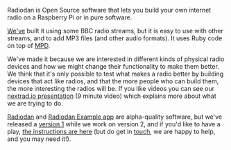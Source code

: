 Radiodan is Open Source software that lets you build your own internet radio on a Raspberry
Pi or in pure software.

[We've](2014/01/08/about-us.html) built it using some BBC radio streams, but it is easy to use with other
streams, and to add MP3 files (and other audio formats). It uses Ruby code on top of
[MPD](http://www.musicpd.org/).


We've made it because we are interested in different kinds of physical radio devices and how we
might change their functionality to make them better. We think that it's only possible to test
what makes a radio better by building devices that act like radios, and that the more people who
can build them, the more interesting the radios will be. If you like videos you can
see our [nextrad.io
presentation](http://nextrad.io/videos/dan-nutall-libby-miller-radiodan-a-cheap-flexible-and-open-ip-radio/) (9 minute video) which explains more about what we are trying to do.


[Radiodan](https://github.com/radiodan/radiodan) and [Radiodan Example app](https://github.com/radiodan/radiodan_example) are alpha-quality
software, but we've released a [version 1](/2013/12/24/release.html) while we work on
version 2, and if you'd like to have a play, [the
instructions are here](https://github.com/radiodan/project/blob/master/docs/getting_started.markdown) (but do get in [touch](2014/01/08/about-us.html), we are happy to help, and you may need it!).

